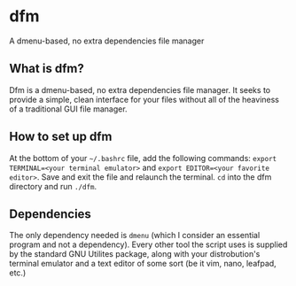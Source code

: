# dfm
A dmenu-based, no extra dependencies file manager

## What is dfm?
Dfm is a dmenu-based, no extra dependencies file manager. It seeks to provide a simple, clean interface for your files without all of the heaviness of a traditional GUI file manager.

## How to set up dfm
At the bottom of your `~/.bashrc` file, add the following commands: `export TERMINAL=<your terminal emulator>` and `export EDITOR=<your favorite editor>`. Save and exit the file and relaunch the terminal. `cd` into the dfm directory and run `./dfm`.

## Dependencies
The only dependency needed is `dmenu` (which I consider an essential program and not a dependency). Every other tool the script uses is supplied by the standard GNU Utilites package, along with your distrobution's terminal emulator and a text editor of some sort (be it vim, nano, leafpad, etc.)
